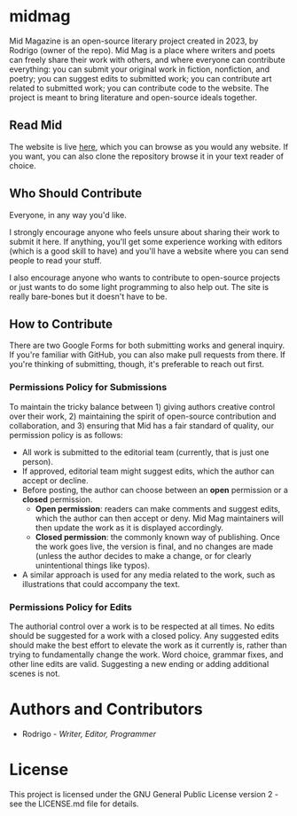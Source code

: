 # midmag
Mid Magazine is an open-source literary project created in 2023, by Rodrigo (owner of the repo). Mid Mag is a place where writers and poets can freely share their work with others, and where everyone can contribute everything: you can submit your original work in fiction, nonfiction, and poetry; you can suggest edits to submitted work; you can contribute art related to submitted work; you can contribute code to the website.
The project is meant to bring literature and open-source ideals together.

## Read Mid
The website is live [here](https://rodac11.github.io/midmag/), which you can browse as you would any website. If you want, you can also clone the repository browse it in your text reader of choice.

## Who Should Contribute
Everyone, in any way you'd like.

I strongly encourage anyone who feels unsure about sharing their work to submit it here. If anything, you'll get some experience working with editors (which is a good skill to have) and you'll have a website where you can send people to read your stuff.

I also encourage anyone who wants to contribute to open-source projects or just wants to do some light programming to also help out. The site is really bare-bones but it doesn't have to be.

## How to Contribute
There are two Google Forms for both submitting works and general inquiry. If you're familiar with GitHub, you can also make pull requests from there. If you're thinking of submitting, though, it's preferable to reach out first.

### Permissions Policy for Submissions
To maintain the tricky balance between 1) giving authors creative control over their work, 2) maintaining the spirit of open-source contribution and collaboration, and 3) ensuring that Mid has a fair standard of quality, our permission policy is as follows:
- All work is submitted to the editorial team (currently, that is just one person).
- If approved, editorial team might suggest edits, which the author can accept or decline.
- Before posting, the author can choose between an **open** permission or a **closed** permission.
  + **Open permission**: readers can make comments and suggest edits, which the author can then accept or deny. Mid Mag maintainers will then update the work as it is displayed accordingly.
  + **Closed permission**: the commonly known way of publishing. Once the work goes live, the version is final, and no changes are made (unless the author decides to make a change, or for clearly unintentional things like typos).
- A similar approach is used for any media related to the work, such as illustrations that could accompany the text.

### Permissions Policy for Edits
The authorial control over a work is to be respected at all times. No edits should be suggested for a work with a closed policy. Any suggested edits should make the best effort to elevate the work as it currently is, rather than trying to fundamentally change the work. Word choice, grammar fixes, and other line edits are valid. Suggesting a new ending or adding additional scenes is not.

# Authors and Contributors
+ Rodrigo - *Writer, Editor, Programmer*

# License
This project is licensed under the GNU General Public License version 2 - see the LICENSE.md file for details.
